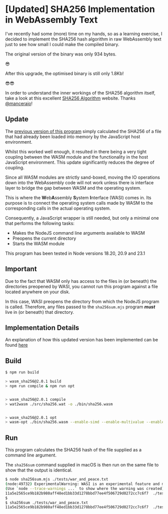 # [Updated] SHA256 Implementation in WebAssembly Text

I've recently had some (more) time on my hands, so as a learning exercise, I decided to implement the SHA256 hash algorithm in raw WebAssembly text just to see how small I could make the compiled binary.

The original version of the binary was only 934 bytes.

😎

After this upgrade, the optimised binary is still only 1.8Kb!

😎😎

In order to understand the inner workings of the SHA256 algorithm itself, take a look at this excellent [SHA256 Algorithm](https://sha256algorithm.com/) website.
Thanks [@manceraio](https://twitter.com/manceraio)!

## Update

The [previous version of this program](https://awesome.red-badger.com/chriswhealy/sha256-webassembly) simply calculated the SHA256 of a file that had already been loaded into memory by the JavaScript host environment.

Whilst this worked well enough, it resulted in there being a very tight coupling between the WASM module and the functionality in the host JavaScript environment.
This update significantly reduces the degree of coupling.

Since all WASM modules are strictly sand-boxed, moving the IO operations down into the WebAssembly code will not work unless there is interface layer to bridge the gap between WASM and the operating system.

This is where the **W**eb**A**ssembly **S**ystem **I**nterface (WASI) comes in.
Its purpose is to connect the operating system calls made by WASM to the corresponding calls in the actual operating system.

Consequently, a JavaScript wrapper is still needed, but only a minimal one that performs the following tasks:

* Makes the NodeJS command line arguments available to WASM
* Preopens the current directory
* Starts the WASM module

This program has been tested in Node versions 18.20, 20.9 and 23.1

## Important

Due to the fact that WASM only has access to the files in (or beneath) the directories preopened by WASI, you cannot run this program against a file located anywhere on your disk.

In this case, WASI preopens the directory from which the NodeJS program is called.
Therefore, any files passed to the `sha256sum.mjs` program ***must*** live in (or beneath) that directory.

## Implementation Details

An explanation of how this updated version has been implemented can be found [here](./docs/README.md)

## Build

```bash
$ npm run build

> wasm_sha256@2.0.1 build
> npm run compile & npm run opt


> wasm_sha256@2.0.1 compile
> wat2wasm ./src/sha256.wat -o ./bin/sha256.wasm


> wasm_sha256@2.0.1 opt
> wasm-opt ./bin/sha256.wasm --enable-simd --enable-multivalue --enable-bulk-memory -O4 -o ./bin/sha256_opt.wasm
```

## Run

This program calculates the SHA256 hash of the file supplied as a command line argument.

The `sha256sum` command supplied in macOS is then run on the same file to show that the output is identical.

```bash
$ node sha256sum.mjs ./tests/war_and_peace.txt
(node:49732) ExperimentalWarning: WASI is an experimental feature and might change at any time
(Use `node --trace-warnings ...` to show where the warning was created)
11a5e2565ce9b182b980aff48ed1bb33d1278bbd77ee4f506729d0272cc7c6f7  ./tests/war_and_peace.txt
$
$ sha256sum ./tests/war_and_peace.txt
11a5e2565ce9b182b980aff48ed1bb33d1278bbd77ee4f506729d0272cc7c6f7  ./tests/war_and_peace.txt
```
